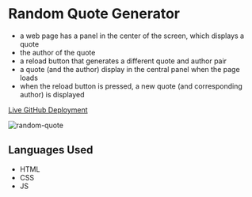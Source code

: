# Random Quote Generator

- a web page has a panel in the center of the screen, which displays a quote
- the author of the quote
- a reload button that generates a different quote and author pair
- a quote (and the author) display in the central panel when the page loads
- when the reload button is pressed, a new quote (and corresponding author) is displayed

[Live GitHub Deployment](https://ray-xavier-2021.github.io/random_quote_generator/)


![random-quote](https://user-images.githubusercontent.com/78431899/189002576-fbb27631-71cc-4a55-9a7d-409b14951360.png)


## Languages Used
- HTML
- CSS
- JS

